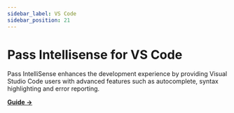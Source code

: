 ```yaml
---
sidebar_label: VS Code
sidebar_position: 21
---
```


# Pass Intellisense for VS Code

Pass IntelliSense enhances the development experience by providing Visual Studio Code users with advanced features such as autocomplete, syntax highlighting and error reporting.

[**Guide →**](https://github.com/Microsoft/typescript-styled-plugin#with-vs-code)
